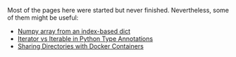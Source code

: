 Most of the pages here were started but never finished. Nevertheless, some of them might be useful:

- [Numpy array from an index-based dict](./numpy-array-from-index-based-dict.md)
- [Iterator vs Iterable in Python Type Annotations](./Iterator-vs-Iterable-in-Python-3-Type-Annotations.md)
- [Sharing Directories with Docker Containers](./Sharing-Directories-with-Docker-Containers.md)
